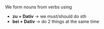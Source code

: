 We form nouns from verbs using
- **zu + Dativ** -> we must/should do sth
- **bei + Dativ** -> do 2 things at the same time
